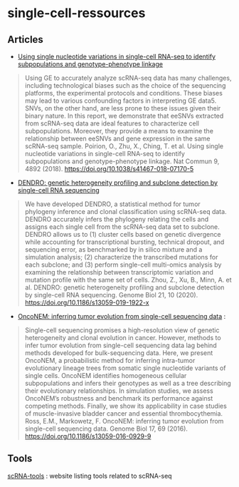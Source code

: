 # single-cell-ressources

## Articles

- [Using single nucleotide variations in single-cell RNA-seq to identify subpopulations and genotype-phenotype linkage](https://www.nature.com/articles/s41467-018-07170-5)

> Using GE to accurately analyze scRNA-seq data has many challenges, including technological biases such as the choice of the sequencing platforms, the experimental protocols and conditions. These biases may lead to various confounding factors in interpreting GE data5. SNVs, on the other hand, are less prone to these issues given their binary nature. In this report, we demonstrate that eeSNVs extracted from scRNA-seq data are ideal features to characterize cell subpopulations. Moreover, they provide a means to examine the relationship between eeSNVs and gene expression in the same scRNA-seq sample. Poirion, O., Zhu, X., Ching, T. et al. Using single nucleotide variations in single-cell RNA-seq to identify subpopulations and genotype-phenotype linkage. Nat Commun 9, 4892 (2018). https://doi.org/10.1038/s41467-018-07170-5

- [DENDRO: genetic heterogeneity profiling and subclone detection by single-cell RNA sequencing](https://genomebiology.biomedcentral.com/articles/10.1186/s13059-019-1922-x)

> We have developed DENDRO, a statistical method for tumor phylogeny inference and clonal classification using scRNA-seq data. DENDRO accurately infers the phylogeny relating the cells and assigns each single cell from the scRNA-seq data set to subclone. DENDRO allows us to (1) cluster cells based on genetic divergence while accounting for transcriptional bursting, technical dropout, and sequencing error, as benchmarked by in silico mixture and a simulation analysis; (2) characterize the transcribed mutations for each subclone; and (3) perform single-cell multi-omics analysis by examining the relationship between transcriptomic variation and mutation profile with the same set of cells. Zhou, Z., Xu, B., Minn, A. et al. DENDRO: genetic heterogeneity profiling and subclone detection by single-cell RNA sequencing. Genome Biol 21, 10 (2020). https://doi.org/10.1186/s13059-019-1922-x

- [OncoNEM: inferring tumor evolution from single-cell sequencing data](https://genomebiology.biomedcentral.com/articles/10.1186/s13059-016-0929-9#Sec18) : 

> Single-cell sequencing promises a high-resolution view of genetic heterogeneity and clonal evolution in cancer. However, methods to infer tumor evolution from single-cell sequencing data lag behind methods developed for bulk-sequencing data. Here, we present OncoNEM, a probabilistic method for inferring intra-tumor evolutionary lineage trees from somatic single nucleotide variants of single cells. OncoNEM identifies homogeneous cellular subpopulations and infers their genotypes as well as a tree describing their evolutionary relationships. In simulation studies, we assess OncoNEM’s robustness and benchmark its performance against competing methods. Finally, we show its applicability in case studies of muscle-invasive bladder cancer and essential thrombocythemia. Ross, E.M., Markowetz, F. OncoNEM: inferring tumor evolution from single-cell sequencing data. Genome Biol 17, 69 (2016). https://doi.org/10.1186/s13059-016-0929-9


## Tools

[scRNA-tools](https://www.scrna-tools.org/) : website listing tools related to scRNA-seq
